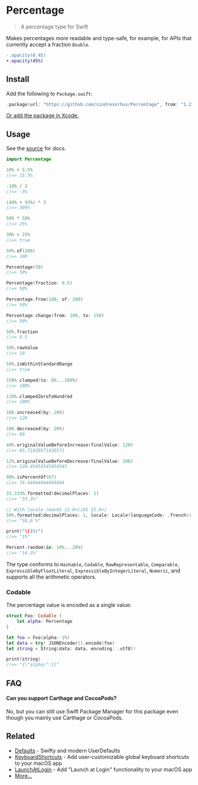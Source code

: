 # Percentage

> A percentage type for Swift

Makes percentages more readable and type-safe, for example, for APIs that currently accept a fraction `Double`.

```diff
-.opacity(0.45)
+.opacity(45%)
```

## Install

Add the following to `Package.swift`:

```swift
.package(url: "https://github.com/sindresorhus/Percentage", from: "1.2.0")
```

[Or add the package in Xcode.](https://developer.apple.com/documentation/xcode/adding_package_dependencies_to_your_app)

## Usage

See the [source](Sources/Percentage/Percentage.swift) for docs.

```swift
import Percentage

10% + 5.5%
//=> 15.5%

-10% / 2
//=> -5%

(40% + 93%) * 3
//=> 399%

50% * 50%
//=> 25%

30% > 25%
//=> true

50%.of(200)
//=> 100

Percentage(50)
//=> 50%

Percentage(fraction: 0.5)
//=> 50%

Percentage.from(100, of: 200)
//=> 50%

Percentage.change(from: 100, to: 150)
//=> 50%

50%.fraction
//=> 0.5

10%.rawValue
//=> 10

50%.isWithinStandardRange
//=> true

150%.clamped(to: 0%...100%)
//=> 100%

110%.clampedZeroToHundred
//=> 100%

100.increased(by: 20%)
//=> 120

100.decreased(by: 20%)
//=> 80

40%.originalValueBeforeIncrease(finalValue: 120)
//=> 85.71428571428571

12%.originalValueBeforeDecrease(finalValue: 106)
//=> 120.45454545454545

90%.isPercentOf(67)
//=> 74.44444444444444

33.333%.formatted(decimalPlaces: 1)
//=> "33.3%"

// With locale (macOS 12.0+/iOS 15.0+)
50%.formatted(decimalPlaces: 1, locale: Locale(languageCode: .french))
//=> "50,0 %"

print("\(1%)")
//=> "1%"

Percent.random(in: 10%...20%)
//=> "14.3%"
```

The type conforms to `Hashable`, `Codable`, `RawRepresentable`, `Comparable`, `ExpressibleByFloatLiteral`, `ExpressibleByIntegerLiteral`, `Numeric`, and supports all the arithmetic operators.

### Codable

The percentage value is encoded as a single value:

```swift
struct Foo: Codable {
	let alpha: Percentage
}

let foo = Foo(alpha: 1%)
let data = try! JSONEncoder().encode(foo)
let string = String(data: data, encoding: .utf8)!

print(string)
//=> "{\"alpha\":1}"
```

## FAQ

#### Can you support Carthage and CocoaPods?

No, but you can still use Swift Package Manager for this package even though you mainly use Carthage or CocoaPods.

## Related

- [Defaults](https://github.com/sindresorhus/Defaults) - Swifty and modern UserDefaults
- [KeyboardShortcuts](https://github.com/sindresorhus/KeyboardShortcuts) - Add user-customizable global keyboard shortcuts to your macOS app
- [LaunchAtLogin](https://github.com/sindresorhus/LaunchAtLogin) - Add "Launch at Login" functionality to your macOS app
- [More…](https://github.com/search?q=user%3Asindresorhus+language%3Aswift+archived%3Afalse&type=repositories)

